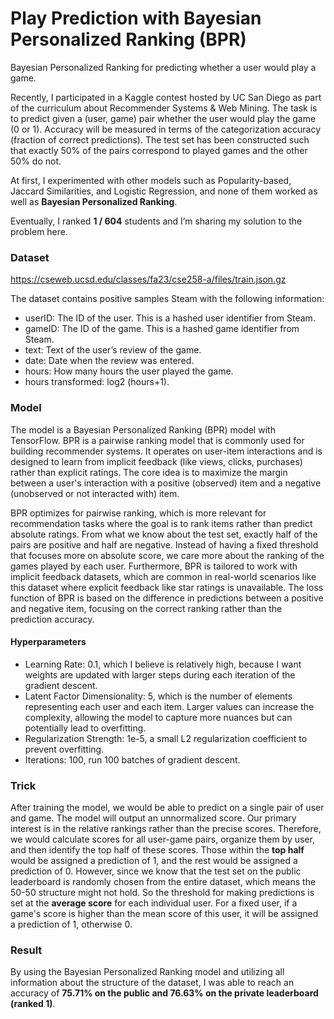 # Play Prediction with Bayesian Personalized Ranking (BPR)
Bayesian Personalized Ranking for predicting whether a user would play a game.

Recently, I participated in a Kaggle contest hosted by UC San Diego as part of the curriculum about Recommender Systems & Web Mining.
The task is to predict given a (user, game) pair whether the user would play the game (0 or 1). Accuracy will be measured in terms of the categorization accuracy (fraction of correct predictions). The test set has been constructed such that exactly 50% of the pairs correspond to played games and the other 50% do not.

At first, I experimented with other models such as Popularity-based, Jaccard Similarities, and Logistic Regression, and none of them worked as well as **Bayesian Personalized Ranking**.

Eventually, I ranked **1 / 604** students and I’m sharing my solution to the problem here.

### Dataset
https://cseweb.ucsd.edu/classes/fa23/cse258-a/files/train.json.gz

The dataset contains positive samples Steam with the following information:
- userID: The ID of the user. This is a hashed user identifier from Steam.
- gameID: The ID of the game. This is a hashed game identifier from Steam.
- text: Text of the user’s review of the game.
- date: Date when the review was entered.
- hours: How many hours the user played the game.
- hours transformed: log2 (hours+1).

### Model
The model is a Bayesian Personalized Ranking (BPR) model with TensorFlow. BPR is a pairwise ranking model that is commonly used for building recommender systems. It operates on user-item interactions and is designed to learn from implicit feedback (like views, clicks, purchases) rather than explicit ratings. The core idea is to maximize the margin between a user's interaction with a positive (observed) item and a negative (unobserved or not interacted with) item.

BPR optimizes for pairwise ranking, which is more relevant for recommendation tasks where the goal is to rank items rather than predict absolute ratings. From what we know about the test set, exactly half of the pairs are positive and half are negative. Instead of having a fixed threshold that focuses more on absolute score, we care more about the ranking of the games played by each user. Furthermore, BPR is tailored to work with implicit feedback datasets, which are common in real-world scenarios like this dataset where explicit feedback like star ratings is unavailable. The loss function of BPR is based on the difference in predictions between a positive and negative item, focusing on the correct ranking rather than the prediction accuracy.

#### Hyperparameters
- Learning Rate: 0.1, which I believe is relatively high, because I want weights are updated with larger steps during each iteration of the gradient descent. 
- Latent Factor Dimensionality: 5, which is the number of elements representing each user and each item. Larger values can increase the complexity, allowing the model to capture more nuances but can potentially lead to overfitting.
- Regularization Strength: 1e-5, a small L2 regularization coefficient to prevent overfitting.
- Iterations: 100, run 100 batches of gradient descent.

### Trick
After training the model, we would be able to predict on a single pair of user and game. The model will output an unnormalized score. Our primary interest is in the relative rankings rather than the precise scores. Therefore, we would calculate scores for all user-game pairs, organize them by user, and then identify the top half of these scores. Those within the **top half** would be assigned a prediction of 1, and the rest would be assigned a prediction of 0. However, since we know that the test set on the public leaderboard is randomly chosen from the entire dataset, which means the 50-50 structure might not hold. So the threshold for making predictions is set at the **average score** for each individual user. For a fixed user, if a game's score is higher than the mean score of this user, it will be assigned a prediction of 1, otherwise 0.

### Result
By using the Bayesian Personalized Ranking model and utilizing all information about the structure of the dataset, I was able to reach an accuracy of **75.71% on the public and 76.63% on the private leaderboard (ranked 1)**.
